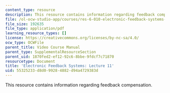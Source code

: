 ```yaml
---
content_type: resource
description: This resource contains information regarding feedback compensation.
file: /ol-ocw-studio-app/courses/res-6-010-electronic-feedback-systems-spring-2013/55325233d8d099284882d94a4729383d_MITRES_6-010S13_lec11.pdf
file_size: 192635
file_type: application/pdf
learning_resource_types: []
license: https://creativecommons.org/licenses/by-nc-sa/4.0/
ocw_type: OCWFile
parent_title: Video Course Manual
parent_type: SupplementalResourceSection
parent_uid: 1870fed2-ef12-92c6-8bbe-9fdcf7c71870
resourcetype: Document
title: 'Electronic Feedback Systems: Lecture 11'
uid: 55325233-d8d0-9928-4882-d94a4729383d
---
```

This resource contains information regarding feedback compensation.